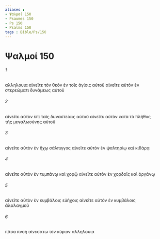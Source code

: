 ```yaml
---
aliases : 
- Ψαλμοί 150
- Psaumes 150
- Ps 150
- Psalms 150
tags : Bible/Ps/150
---
```


# Ψαλμοί 150

###### 1
αλληλουια αἰνεῖτε τὸν θεὸν ἐν τοῖς ἁγίοις αὐτοῦ αἰνεῖτε αὐτὸν ἐν στερεώματι δυνάμεως αὐτοῦ
###### 2
αἰνεῖτε αὐτὸν ἐπὶ ταῖς δυναστείαις αὐτοῦ αἰνεῖτε αὐτὸν κατὰ τὸ πλῆθος τῆς μεγαλωσύνης αὐτοῦ
###### 3
αἰνεῖτε αὐτὸν ἐν ἤχῳ σάλπιγγος αἰνεῖτε αὐτὸν ἐν ψαλτηρίῳ καὶ κιθάρᾳ
###### 4
αἰνεῖτε αὐτὸν ἐν τυμπάνῳ καὶ χορῷ αἰνεῖτε αὐτὸν ἐν χορδαῖς καὶ ὀργάνῳ
###### 5
αἰνεῖτε αὐτὸν ἐν κυμβάλοις εὐήχοις αἰνεῖτε αὐτὸν ἐν κυμβάλοις ἀλαλαγμοῦ
###### 6
πᾶσα πνοὴ αἰνεσάτω τὸν κύριον αλληλουια

